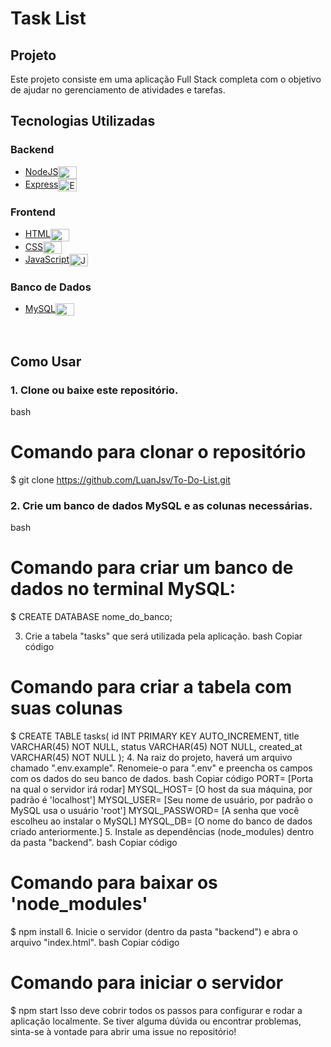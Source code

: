 # Task List

## Projeto

Este projeto consiste em uma aplicação Full Stack completa com o objetivo de ajudar no gerenciamento de atividades e tarefas.

## Tecnologias Utilizadas

### Backend

- [NodeJS](https://nodejs.org/en/)<img align="center" alt="NodeJS" height="20" width="30" src="https://cdn.jsdelivr.net/gh/devicons/devicon/icons/nodejs/nodejs-original.svg">
- [Express](https://expressjs.com/)<img align="center" alt="Express" height="20" width="30" src="https://cdn.jsdelivr.net/gh/devicons/devicon/icons/express/express-original.svg">

### Frontend

- [HTML](https://www.w3schools.com/html/)<img align="center" alt="HTML" height="20" width="30" src="https://cdn.jsdelivr.net/gh/devicons/devicon/icons/html5/html5-original.svg">
- [CSS](https://www.w3schools.com/css/)<img align="center" alt="CSS" height="20" width="30" src="https://cdn.jsdelivr.net/gh/devicons/devicon/icons/css3/css3-original.svg">
- [JavaScript](https://www.javascript.com/)<img align="center" alt="JavaScript" height="20" width="30" src="https://cdn.jsdelivr.net/gh/devicons/devicon/icons/javascript/javascript-original.svg">

### Banco de Dados

- [MySQL](https://www.mysql.com/)<img align="center" alt="MySQL" height="20" width="30" src="https://cdn.jsdelivr.net/gh/devicons/devicon/icons/mysql/mysql-original.svg">

<br>

## Como Usar

### 1. Clone ou baixe este repositório.

 bash
# Comando para clonar o repositório
$ git clone https://github.com/LuanJsv/To-Do-List.git


### 2. Crie um banco de dados MySQL e as colunas necessárias.

bash
# Comando para criar um banco de dados no terminal MySQL:

$ CREATE DATABASE nome_do_banco;

3. Crie a tabela "tasks" que será utilizada pela aplicação.
bash
Copiar código
# Comando para criar a tabela com suas colunas

$ CREATE TABLE tasks(
    id INT PRIMARY KEY AUTO_INCREMENT,
    title VARCHAR(45) NOT NULL,
    status VARCHAR(45) NOT NULL,
    created_at VARCHAR(45) NOT NULL
);
4. Na raiz do projeto, haverá um arquivo chamado ".env.example". Renomeie-o para ".env" e preencha os campos com os dados do seu banco de dados.
bash
Copiar código
PORT= [Porta na qual o servidor irá rodar]
MYSQL_HOST= [O host da sua máquina, por padrão é 'localhost']
MYSQL_USER= [Seu nome de usuário, por padrão o MySQL usa o usuário 'root']
MYSQL_PASSWORD= [A senha que você escolheu ao instalar o MySQL]
MYSQL_DB= [O nome do banco de dados criado anteriormente.]
5. Instale as dependências (node_modules) dentro da pasta "backend".
bash
Copiar código
# Comando para baixar os 'node_modules'

$ npm install
6. Inicie o servidor (dentro da pasta "backend") e abra o arquivo "index.html".
bash
Copiar código
# Comando para iniciar o servidor

$ npm start
Isso deve cobrir todos os passos para configurar e rodar a aplicação localmente. Se tiver alguma dúvida ou encontrar problemas, sinta-se à vontade para abrir uma issue no repositório!

